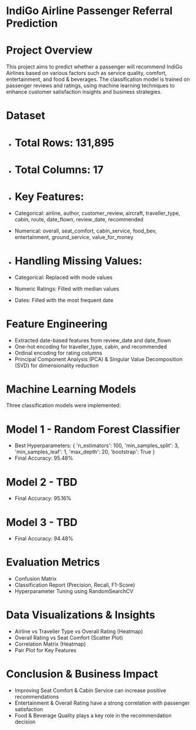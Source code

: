 # IndiGo Airline Passenger Referral Prediction
# Project Overview
This project aims to predict whether a passenger will recommend IndiGo Airlines based on various factors such as service quality, comfort, entertainment, and food & beverages. The classification model is trained on passenger reviews and ratings, using machine learning techniques to enhance customer satisfaction insights and business strategies.

# Dataset
* # Total Rows: 131,895
* # Total Columns: 17

* # Key Features:
* Categorical: airline, author, customer_review, aircraft, traveller_type, cabin, route, date_flown, review_date, recommended
* Numerical: overall, seat_comfort, cabin_service, food_bev, entertainment, ground_service, value_for_money

* # Handling Missing Values:
* Categorical: Replaced with mode values
* Numeric Ratings: Filled with median values
* Dates: Filled with the most frequent date

# Feature Engineering
* Extracted date-based features from review_date and date_flown
* One-hot encoding for traveller_type, cabin, and recommended
* Ordinal encoding for rating columns
* Principal Component Analysis (PCA) & Singular Value Decomposition (SVD) for dimensionality reduction

# Machine Learning Models
Three classification models were implemented:

# Model 1 - Random Forest Classifier
* Best Hyperparameters: { 'n_estimators': 100, 'min_samples_split': 3, 'min_samples_leaf': 1, 'max_depth': 20, 'bootstrap': True }
* Final Accuracy: 95.48%
# Model 2 - TBD
* Final Accuracy: 95.16%
# Model 3 - TBD
* Final Accuracy: 94.48%

# Evaluation Metrics
* Confusion Matrix
* Classification Report (Precision, Recall, F1-Score)
* Hyperparameter Tuning using RandomSearchCV

# Data Visualizations & Insights
* Airline vs Traveller Type vs Overall Rating (Heatmap)
* Overall Rating vs Seat Comfort (Scatter Plot)
* Correlation Matrix (Heatmap)
* Pair Plot for Key Features

# Conclusion & Business Impact
* Improving Seat Comfort & Cabin Service can increase positive recommendations
* Entertainment & Overall Rating have a strong correlation with passenger satisfaction
* Food & Beverage Quality plays a key role in the recommendation decision
